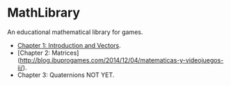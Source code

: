 MathLibrary
===========

An educational mathematical library for games.

* [Chapter 1: Introduction and Vectors](http://blog.ibuprogames.com/2014/11/17/matematicas-y-videojuegos-i/).
* [Chapter 2: Matrices] (http://blog.ibuprogames.com/2014/12/04/matematicas-y-videojuegos-ii/).
* Chapter 3: Quaternions NOT YET.
